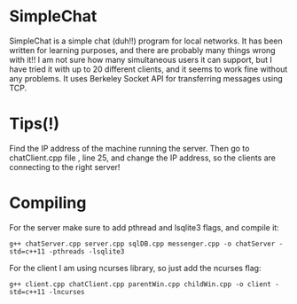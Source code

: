 # SimpleChat

SimpleChat is a simple chat (duh!!) program for local networks. 
It has been written for learning purposes, and there are probably
many things wrong with it!! 
I am not sure how many simultaneous users it can support, but
I have tried it with up to 20 different clients, and it seems
to work fine without any problems.
It uses Berkeley Socket API for transferring messages using TCP.

# Tips(!)

Find the IP address of the machine running the server. Then go to
chatClient.cpp file , line 25, and change the IP address, so the clients
are connecting to the right server!


# Compiling

For the server make sure to add pthread and lsqlite3 flags, and compile it:

    g++ chatServer.cpp server.cpp sqlDB.cpp messenger.cpp -o chatServer -std=c++11 -pthreads -lsqlite3

For the client I am using ncurses library, so just add the ncurses flag:

    g++ client.cpp chatClient.cpp parentWin.cpp childWin.cpp -o client -std=c++11 -lncurses
